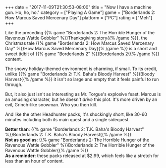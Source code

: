 +++
date = "2017-11-09T21:30:53-08:00"
title = "Now I have a machine gun.  Ho, ho, ho."
category = ["Playing A Game"]
game = ["Borderlands 2: How Marcus Saved Mercenary Day"]
platform = ["PC"]
rating = ["Meh"]
+++

Like the preceding {{% game "Borderlands 2: The Horrible Hunger of the Ravenous Wattle Gobbler" %}}Thanksgiving story{{% /game %}}, the Christmas tale {{% game "Borderlands 2: How Marcus Saved Mercenary Day" %}}How Marcus Saved Mercenary Day{{% /game %}} is a short and sweet tidbit of {{% game "Borderlands 2" %}}Borderlands 2{{% /game %}} content.

The snowy holiday-themed environment is charming, if small.  To its credit, unlike {{% game "Borderlands 2: T.K. Baha's Bloody Harvest" %}}Bloody Harvest{{% /game %}} it isn't so large and empty that it feels painful to run through.

But, it also just isn't as interesting as Mr. Torgue's explosive feast.  Marcus is an amusing character, but he doesn't <i>drive</i> this plot.  It's more driven by an evil, Grinch-like snowman.  Who you then kill.

And like the other Headhunter packs, it's shockingly short, like 30-60 minutes including both its main quest and a single sidequest.

<b>Better than</b>: {{% game "Borderlands 2: T.K. Baha's Bloody Harvest" %}}Borderlands 2: T.K. Baha's Bloody Harvest{{% /game %}}  
<b>Not as good as</b>: {{% game "Borderlands 2: The Horrible Hunger of the Ravenous Wattle Gobbler" %}}Borderlands 2: The Horrible Hunger of the Ravenous Wattle Gobbler{{% /game %}}  
<b>As a reminder</b>: these packs released at $2.99, which feels like a stretch for less than an hour of content.

